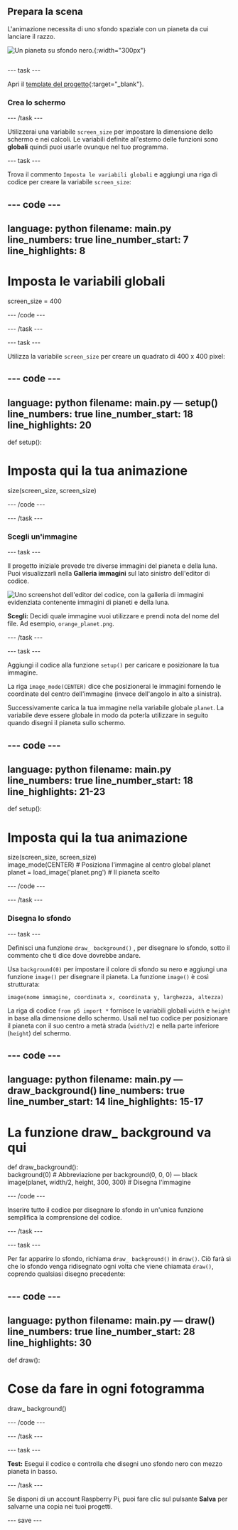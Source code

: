 ## Prepara la scena

<div style="display: flex; flex-wrap: wrap">
<div style="flex-basis: 200px; flex-grow: 1; margin-right: 15px;">
L'animazione necessita di uno sfondo spaziale con un pianeta da cui lanciare il razzo.
</div>
<div>

![Un pianeta su sfondo nero.](images/step_2.png){:width="300px"}

</div>
</div>

--- task ---

Apri il [template del progetto](https://editor.raspberrypi.org/en/projects/rocket-launch-starter){:target="_blank"}.

### Crea lo schermo

--- /task ---

Utilizzerai una variabile `screen_size` per impostare la dimensione dello schermo e nei calcoli. Le variabili definite all'esterno delle funzioni sono **globali** quindi puoi usarle ovunque nel tuo programma.

--- task ---

Trova il commento `Imposta le variabili globali` e aggiungi una riga di codice per creare la variabile `screen_size`:

--- code ---
---
language: python filename: main.py line_numbers: true line_number_start: 7
line_highlights: 8
---

# Imposta le variabili globali
screen_size = 400

--- /code ---

--- /task ---

--- task ---

Utilizza la variabile `screen_size` per creare un quadrato di 400 x 400 pixel:

--- code ---
---
language: python filename: main.py — setup() line_numbers: true line_number_start: 18
line_highlights: 20
---

def setup():   
# Imposta qui la tua animazione   
size(screen_size, screen_size)


--- /code ---

--- /task ---

### Scegli un'immagine

--- task ---

Il progetto iniziale prevede tre diverse immagini del pianeta e della luna. Puoi visualizzarli nella **Galleria immagini** sul lato sinistro dell'editor di codice.

![Uno screenshot dell'editor del codice, con la galleria di immagini evidenziata contenente immagini di pianeti e della luna.](images/image_gallery.png)

**Scegli:** Decidi quale immagine vuoi utilizzare e prendi nota del nome del file. Ad esempio, `orange_planet.png`.

--- /task ---

--- task ---

Aggiungi il codice alla funzione `setup()` per caricare e posizionare la tua immagine.

La riga `image_mode(CENTER)` dice che posizionerai le immagini fornendo le coordinate del centro dell'immagine (invece dell'angolo in alto a sinistra).

Successivamente carica la tua immagine nella variabile globale `planet`. La variabile deve essere globale in modo da poterla utilizzare in seguito quando disegni il pianeta sullo schermo.

--- code ---
---
language: python filename: main.py line_numbers: true line_number_start: 18
line_highlights: 21-23
---

def setup():   
# Imposta qui la tua animazione   
size(screen_size, screen_size)   
image_mode(CENTER) # Posiziona l'immagine al centro global planet   
planet = load_image('planet.png') # Il pianeta scelto


--- /code ---

--- /task ---

### Disegna lo sfondo

--- task ---

Definisci una funzione `draw_ background()` , per disegnare lo sfondo, sotto il commento che ti dice dove dovrebbe andare.

Usa `background(0)` per impostare il colore di sfondo su nero e aggiungi una funzione `image()` per disegnare il pianeta. La funzione `image()` è così strutturata:

`image(nome immagine, coordinata x, coordinata y, larghezza, altezza)`

La riga di codice `from p5 import *` fornisce le variabili globali `width` e `height` in base alla dimensione dello schermo. Usali nel tuo codice per posizionare il pianeta con il suo centro a metà strada (`width/2`) e nella parte inferiore (`height`) del schermo.

--- code ---
---
language: python filename: main.py — draw_background() line_numbers: true line_number_start: 14
line_highlights: 15-17
---

# La funzione draw_ background va qui
def draw_background():   
background(0)  # Abbreviazione per background(0, 0, 0) — black    
image(planet, width/2, height, 300, 300)  # Disegna l'immagine


--- /code ---

Inserire tutto il codice per disegnare lo sfondo in un'unica funzione semplifica la comprensione del codice.

--- /task ---

--- task ---

Per far apparire lo sfondo, richiama `draw_ background()` in `draw()`. Ciò farà sì che lo sfondo venga ridisegnato ogni volta che viene chiamata `draw()`, coprendo qualsiasi disegno precedente:

--- code ---
---
language: python filename: main.py — draw() line_numbers: true line_number_start: 28
line_highlights: 30
---

def draw():   
# Cose da fare in ogni fotogramma    
draw_ background()

--- /code ---

--- /task ---

--- task ---

**Test:** Esegui il codice e controlla che disegni uno sfondo nero con mezzo pianeta in basso.

--- /task ---

Se disponi di un account Raspberry Pi, puoi fare clic sul pulsante **Salva** per salvarne una copia nei tuoi progetti.

--- save ---
